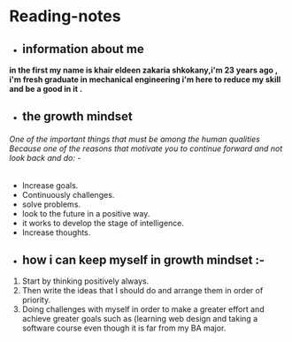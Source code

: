 # Reading-notes
* ## information about me   

**in the first my name is khair eldeen zakaria shkokany,i'm 23 years ago , i'm fresh graduate in mechanical engineering i'm here to reduce my skill and be a good in it .**

* ## the growth mindset  
###### One of the important things that must be among the human qualities Because one of the reasons that motivate you to continue forward and not look back and do: -
- Increase goals.
- Continuously challenges.
- solve problems.
- look to the future in a positive way.
- it works to develop the stage of intelligence.
- Increase thoughts.

* ## how i can keep myself in growth mindset :- 

1. Start by thinking positively always.
2. Then write the ideas that I should do and arrange them in order of priority.
3. Doing challenges with myself in order to make a greater effort and achieve greater goals such as (learning web design and taking a software course even though it is far from my BA major.
